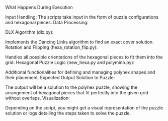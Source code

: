 What Happens During Execution

Input Handling: The scripts take input in the form of puzzle configurations and hexagonal pieces.
Data Processing:

DLX Algorithm (dlx.py):

Implements the Dancing Links algorithm to find an exact cover solution.
Rotation and Flipping (hexa_rotation_flip.py):

Handles all possible orientations of the hexagonal pieces to fit them into the grid.
Hexagonal Puzzle Logic (new_hexa.py and polymino.py): 

Additional functionalities for defining and managing polyhex shapes and their placement.
Expected Output
Solution to Puzzle: 

The output will be a solution to the polyhex puzzle, showing the arrangement of hexagonal pieces that fit perfectly into the given grid without overlaps.
Visualization:

Depending on the script, you might get a visual representation of the puzzle solution or logs detailing the steps taken to solve the puzzle.
